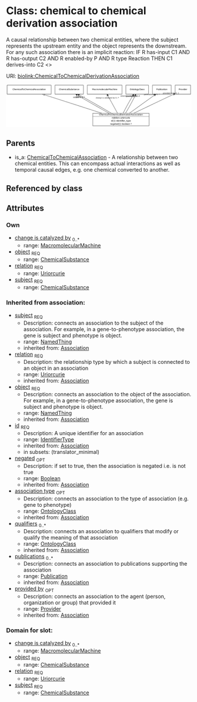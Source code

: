 
# Class: chemical to chemical derivation association


A causal relationship between two chemical entities, where the subject represents the upstream entity and the object represents the downstream. For any such association there is an implicit reaction:
  IF
  R has-input C1 AND
  R has-output C2 AND
  R enabled-by P AND
  R type Reaction
  THEN
  C1 derives-into C2 <<change is catalyzed by P>>

URI: [biolink:ChemicalToChemicalDerivationAssociation](https://w3id.org/biolink/vocab/ChemicalToChemicalDerivationAssociation)

![img](images/ChemicalToChemicalDerivationAssociation.png)

## Parents

 *  is_a: [ChemicalToChemicalAssociation](ChemicalToChemicalAssociation.md) - A relationship between two chemical entities. This can encompass actual interactions as well as temporal causal edges, e.g. one chemical converted to another.

## Referenced by class


## Attributes


### Own

 * [change is catalyzed by](chemical_to_chemical_derivation_association_change_is_catalyzed_by.md)  <sub>0..*</sub>
    * range: [MacromolecularMachine](MacromolecularMachine.md)
 * [object](chemical_to_chemical_derivation_association_object.md)  <sub>REQ</sub>
    * range: [ChemicalSubstance](ChemicalSubstance.md)
 * [relation](chemical_to_chemical_derivation_association_relation.md)  <sub>REQ</sub>
    * range: [Uriorcurie](Uriorcurie.md)
 * [subject](chemical_to_chemical_derivation_association_subject.md)  <sub>REQ</sub>
    * range: [ChemicalSubstance](ChemicalSubstance.md)

### Inherited from association:

 * [subject](subject.md)  <sub>REQ</sub>
    * Description: connects an association to the subject of the association. For example, in a gene-to-phenotype association, the gene is subject and phenotype is object.
    * range: [NamedThing](NamedThing.md)
    * inherited from: [Association](Association.md)
 * [relation](relation.md)  <sub>REQ</sub>
    * Description: the relationship type by which a subject is connected to an object in an association
    * range: [Uriorcurie](Uriorcurie.md)
    * inherited from: [Association](Association.md)
 * [object](object.md)  <sub>REQ</sub>
    * Description: connects an association to the object of the association. For example, in a gene-to-phenotype association, the gene is subject and phenotype is object.
    * range: [NamedThing](NamedThing.md)
    * inherited from: [Association](Association.md)
 * [id](association_id.md)  <sub>REQ</sub>
    * Description: A unique identifier for an association
    * range: [IdentifierType](IdentifierType.md)
    * inherited from: [Association](Association.md)
    * in subsets: (translator_minimal)
 * [negated](negated.md)  <sub>OPT</sub>
    * Description: if set to true, then the association is negated i.e. is not true
    * range: [Boolean](Boolean.md)
    * inherited from: [Association](Association.md)
 * [association type](association_type.md)  <sub>OPT</sub>
    * Description: connects an association to the type of association (e.g. gene to phenotype)
    * range: [OntologyClass](OntologyClass.md)
    * inherited from: [Association](Association.md)
 * [qualifiers](qualifiers.md)  <sub>0..*</sub>
    * Description: connects an association to qualifiers that modify or qualify the meaning of that association
    * range: [OntologyClass](OntologyClass.md)
    * inherited from: [Association](Association.md)
 * [publications](publications.md)  <sub>0..*</sub>
    * Description: connects an association to publications supporting the association
    * range: [Publication](Publication.md)
    * inherited from: [Association](Association.md)
 * [provided by](provided_by.md)  <sub>OPT</sub>
    * Description: connects an association to the agent (person, organization or group) that provided it
    * range: [Provider](Provider.md)
    * inherited from: [Association](Association.md)

### Domain for slot:

 * [change is catalyzed by](chemical_to_chemical_derivation_association_change_is_catalyzed_by.md)  <sub>0..*</sub>
    * range: [MacromolecularMachine](MacromolecularMachine.md)
 * [object](chemical_to_chemical_derivation_association_object.md)  <sub>REQ</sub>
    * range: [ChemicalSubstance](ChemicalSubstance.md)
 * [relation](chemical_to_chemical_derivation_association_relation.md)  <sub>REQ</sub>
    * range: [Uriorcurie](Uriorcurie.md)
 * [subject](chemical_to_chemical_derivation_association_subject.md)  <sub>REQ</sub>
    * range: [ChemicalSubstance](ChemicalSubstance.md)

